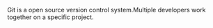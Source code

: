 Git is a open source version control system.Multiple developers work together on a specific project.
